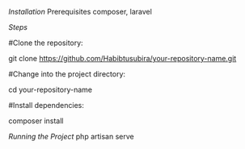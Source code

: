 _Installation_
Prerequisites
composer, laravel

_Steps_

#Clone the repository:

git clone https://github.com/Habibtusubira/your-repository-name.git

#Change into the project directory:

cd your-repository-name

#Install dependencies:

composer install 

_Running the Project_
php artisan serve
